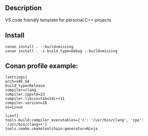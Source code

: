 ## Description

VS code friendly template for personal C++ projects 

## Install

```
conan install . --build=missing
conan install . -s build_type=Debug --build=missing
```

## Conan profile example:

```
[settings]
arch=x86_64
build_type=Release
compiler=clang
compiler.cppstd=23
compiler.libcxx=libstdc++11
compiler.version=18
os=Linux

[conf]
tools.build:compiler_executables={'c': '/usr/bin/clang', 'cpp': '/usr/bin/clang++'}
tools.cmake.cmaketoolchain:generator=Ninja
```
